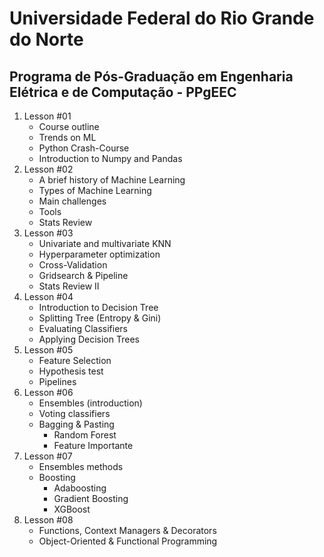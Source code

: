 # Universidade Federal do Rio Grande do Norte
## Programa de Pós-Graduação em Engenharia Elétrica e de Computação - PPgEEC

1. Lesson #01
	- Course outline
	- Trends on ML
	- Python Crash-Course
	- Introduction to Numpy and Pandas
2. Lesson #02
	- A brief history of Machine Learning
	- Types of Machine Learning
	- Main challenges
	- Tools
	- Stats Review
3. Lesson #03
	- Univariate and multivariate KNN
	- Hyperparameter optimization
	- Cross-Validation
	- Gridsearch & Pipeline
	- Stats Review II
4. Lesson #04 
	- Introduction to Decision Tree
	- Splitting Tree (Entropy & Gini)
	- Evaluating Classifiers
	- Applying Decision Trees
5. Lesson #05
	- Feature Selection
	- Hypothesis test
	- Pipelines
6. Lesson #06
	- Ensembles (introduction)
	- Voting classifiers
	- Bagging & Pasting
		- Random Forest
		- Feature Importante
7. Lesson #07
	- Ensembles methods
	- Boosting
		- Adaboosting
		- Gradient Boosting
		- XGBoost
8. Lesson #08
	- Functions, Context Managers & Decorators
	- Object-Oriented & Functional Programming



